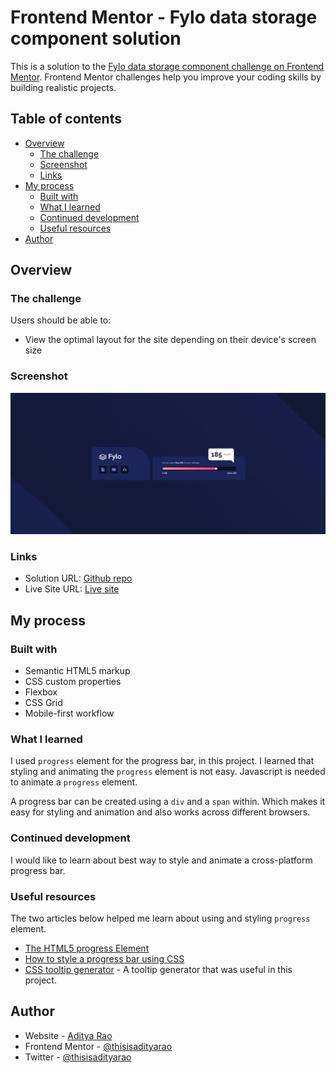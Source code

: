 # Frontend Mentor - Fylo data storage component solution

This is a solution to the [Fylo data storage component challenge on Frontend Mentor](https://www.frontendmentor.io/challenges/fylo-data-storage-component-1dZPRbV5n). Frontend Mentor challenges help you improve your coding skills by building realistic projects.

## Table of contents

- [Overview](#overview)
  - [The challenge](#the-challenge)
  - [Screenshot](#screenshot)
  - [Links](#links)
- [My process](#my-process)
  - [Built with](#built-with)
  - [What I learned](#what-i-learned)
  - [Continued development](#continued-development)
  - [Useful resources](#useful-resources)
- [Author](#author)

## Overview

### The challenge

Users should be able to:

- View the optimal layout for the site depending on their device's screen size

### Screenshot

![](./screenshot.png)

### Links

- Solution URL: [Github repo](https://github.com/thisisadityarao/FM-fylo-data-storage-component)
- Live Site URL: [Live site](https://thisisadityarao.github.io/FM-fylo-data-storage-component/)

## My process

### Built with

- Semantic HTML5 markup
- CSS custom properties
- Flexbox
- CSS Grid
- Mobile-first workflow

### What I learned

I used `progress` element for the progress bar, in this project.
I learned that styling and animating the `progress` element is not easy. Javascript is needed to animate a `progress` element.

A progress bar can be created using a `div` and a `span` within. Which makes it easy for styling and animation and also works across different browsers.

### Continued development

I would like to learn about best way to style and animate a cross-platform progress bar.

### Useful resources

The two articles below helped me learn about using and styling `progress` element.

- [The HTML5 progress Element](https://css-tricks.com/html5-progress-element/)
- [How to style a progress bar using CSS](https://verpex.com/blog/website-tips/how-to-style-a-progress-bar-using-css)
- [CSS tooltip generator](https://css-generators.com/tooltip-speech-bubble/) - A tooltip generator that was useful in this project.

## Author

- Website - [Aditya Rao](https://adityarao.netlify.app/)
- Frontend Mentor - [@thisisadityarao](https://www.frontendmentor.io/profile/thisisadityarao)
- Twitter - [@thisisadityarao](https://www.twitter.com/thisisadityarao)
